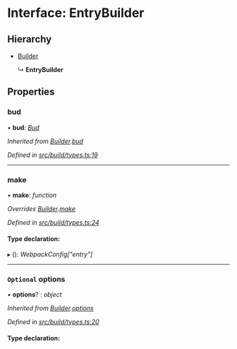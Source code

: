# Interface: EntryBuilder

## Hierarchy

* [Builder](_build_types_.builder.md)

  ↳ **EntryBuilder**

## Properties

###  bud

• **bud**: *[Bud](../modules/_bud_util_types_.md#bud)*

*Inherited from [Builder](_build_types_.builder.md).[bud](_build_types_.builder.md#bud)*

*Defined in [src/build/types.ts:19](https://github.com/roots/bud-support/blob/bd00b72/src/build/types.ts#L19)*

___

###  make

• **make**: *function*

*Overrides [Builder](_build_types_.builder.md).[make](_build_types_.builder.md#make)*

*Defined in [src/build/types.ts:24](https://github.com/roots/bud-support/blob/bd00b72/src/build/types.ts#L24)*

#### Type declaration:

▸ (): *WebpackConfig["entry"]*

___

### `Optional` options

• **options**? : *object*

*Inherited from [Builder](_build_types_.builder.md).[options](_build_types_.builder.md#optional-options)*

*Defined in [src/build/types.ts:20](https://github.com/roots/bud-support/blob/bd00b72/src/build/types.ts#L20)*

#### Type declaration:
